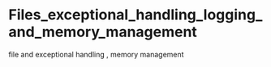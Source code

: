 # Files_exceptional_handling_logging_and_memory_management
file and exceptional handling , memory management
